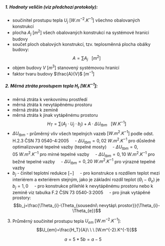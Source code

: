 ##### 1. Hodnoty veličin (viz předchozí protokoly):
- součinitel prostupu tepla $U_j$ $[W.m^{-2}.K^{-1}]$ všechno obalovaných konstrukcí
- plocha $A_j$ $[m^2]$ všech obalovaných konstrukcí na systémové hranici budovy
- součet ploch obalových konstrukcí, tzv. teplosměnná plocha obálky budovy:
$$A=\sum A_j\ \ \ [m^2]$$
- objem budovy $V$ $[m^3]$ stanovený systémovou hranicí
- faktor tvaru budovy $\frac{A}{V}$ $[m^{-1}]$
##### 2. Měrná ztráta prostupem tepla $H_r$ $[W.K^{-1}]$:
- měrná ztráta k venkovnímu prostředí
- měrná ztráta k nevytápěnému prostoru
- měrná ztráta k zemině
- měrná ztráta k jinak vytápěnému prostoru
$$H_T=\sum (A_j\cdot U_j\cdot b_j)+A\cdot \Delta U_{tbm}\ \ \ [W.K^{-1}]$$
- $\Delta U_{tbm}$ - průměrný vliv všech tepelných vazeb $[W.m^2.K^{-1}]$ podle odst. H.2.3 ČSN 73 0540-4:2005
    - $\Delta U_{tbm}=0,02\ W.m^2.K^{-1}$ pro důsledně optimalizované tepelné vazby (tepelné mosty)
    - $\Delta U_{tbm}=0,05\ W.m^2.K^{-1}$ pro mírné tepelné vazby
    - $\Delta U_{tbm}=0,10\ W.m^2.K^{-1}$ pro bežné tepelné vazby
    - $\Delta U_{tbm}=0,20\ W.m^2.K^{-1}$ pro výrazné tepelné vazby
- $b_j$ - činitel teplotní redukce $[-]$
    - pro konstrukce s rozdílem teplot mezi interiérem a exteriérem stejným, jako je základní rozdíl teplot $(\Theta_{i}-\Theta_{e})$ je $b_j=1,0$
    - pro konstrukce přilehlé k nevytápěnému prostoru nebo k zemině viz tabulka F.2 ČSN 73 0540-3:2005
    - pro jinak vytápěné prostory:
        $$b_j=\frac{\Theta_{i}-\Theta_{sousední\ nevytáp\ prostor}}{\Theta_{i}-\Theta_{e}}$$
3. Průměrný součinitel prostupu tepla $U_{em}$ $[W.m^{-2}.K^{-1}]$:
$$U_{em}=\frac{H_T}{A}\ \ \ [W.m^{-2}.K^{-1}]$$

```math
a = 5*5
b = a-5
```




